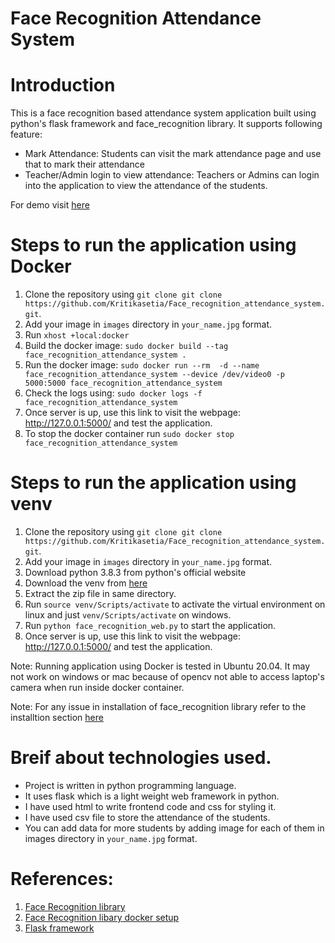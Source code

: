 # Face Recognition Attendance System

# Introduction
This is a face recognition based attendance system application built using python's flask framework and face_recognition library. It supports following feature:
- Mark Attendance: Students can visit the mark attendance page and use that to mark their attendance
- Teacher/Admin login to view attendance: Teachers or Admins can login into the application to view the attendance of the students.

For demo visit [here](https://youtu.be/4udEX259KXs)

# Steps to run the application using Docker
1. Clone the repository using `git clone git clone https://github.com/Kritikasetia/Face_recognition_attendance_system.git`.
2. Add your image in `images` directory in `your_name.jpg` format.
3. Run `xhost +local:docker`
4. Build the docker image: `sudo docker build --tag face_recognition_attendance_system .`
5. Run the docker image: `sudo docker run --rm  -d --name face_recognition_attendance_system --device /dev/video0 -p 5000:5000 face_recognition_attendance_system`
6. Check the logs using: `sudo docker logs -f face_recognition_attendance_system`
7. Once server is up, use this link to visit the webpage: http://127.0.0.1:5000/ and test the application.
8. To stop the docker container run `sudo docker stop face_recognition_attendance_system`

# Steps to run the application using venv
1. Clone the repository using `git clone git clone https://github.com/Kritikasetia/Face_recognition_attendance_system.git`.
2. Add your image in `images` directory in `your_name.jpg` format.
3. Download python 3.8.3 from python's official website
4. Download the venv from [here](https://drive.google.com/file/d/18lFGWVcuj6Q8d3HXW1qOOGDKSH8KSb-p/view?usp=sharing)
5. Extract the zip file in same directory.
6. Run `source venv/Scripts/activate` to activate the virtual environment on linux and just `venv/Scripts/activate` on windows.
7. Run `python face_recognition_web.py` to start the application.
8. Once server is up, use this link to visit the webpage: http://127.0.0.1:5000/ and test the application.

Note: Running application using Docker is tested in Ubuntu 20.04. It may not work on windows or mac because of opencv not able to access laptop's camera when run inside docker container.

Note: For any issue in installation of face_recognition library refer to the installtion section [here](https://virtualenv.pypa.io/en/legacy/index.html)

# Breif about technologies used.
- Project is written in python programming language.
- It uses flask which is a light weight web framework in python.
- I have used html to write frontend code and css for styling it.
- I have used csv file to store the attendance of the students.
- You can add data for more students by adding image for each of them in images directory in `your_name.jpg` format.

# References:
1. [Face Recognition library](https://github.com/ageitgey/face_recognition)
2. [Face Recognition libary docker setup](https://github.com/ageitgey/face_recognition/blob/master/docker/cpu/Dockerfile)
3. [Flask framework](https://flask.palletsprojects.com/en/2.1.x/)

